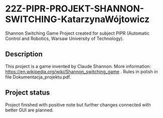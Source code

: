 # 22Z-PIPR-PROJEKT-SHANNON-SWITCHING-KatarzynaWójtowicz

Shannon Switching Game
Project created for subject PIPR (Automatic Control and Robotics, Warsaw University of Technology).

## Description
This project is a game invented by Claude Shannon. More information: https://en.wikipedia.org/wiki/Shannon_switching_game .
Rules in polish in file Dokumentacja_projektu.pdf.

## Project status
Project finished with positive note but further changes connected with better GUI are planned.
